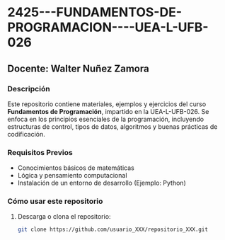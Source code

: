 # 2425---FUNDAMENTOS-DE-PROGRAMACION----UEA-L-UFB-026

## Docente: Walter Nuñez Zamora

### Descripción
Este repositorio contiene materiales, ejemplos y ejercicios del curso **Fundamentos de Programación**, impartido en la UEA-L-UFB-026. Se enfoca en los principios esenciales de la programación, incluyendo estructuras de control, tipos de datos, algoritmos y buenas prácticas de codificación.


### Requisitos Previos
- Conocimientos básicos de matemáticas
- Lógica y pensamiento computacional
- Instalación de un entorno de desarrollo (Ejemplo: Python)

### Cómo usar este repositorio
1. Descarga o clona el repositorio:
   ```sh
   git clone https://github.com/usuario_XXX/repositorio_XXX.git
